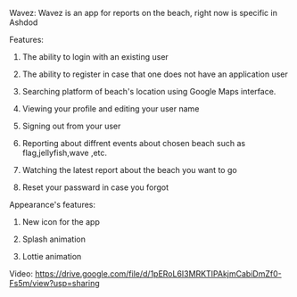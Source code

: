 Wavez:
Wavez is an app for reports on the beach, right now is specific in Ashdod

Features:
1. The ability to login with an existing user

2. The ability to register in case that one does not have an application user

3. Searching platform of beach's location using Google Maps interface.

4. Viewing your profile and editing your user name

5. Signing out from your user

6. Reporting about diffrent events about chosen beach such as flag,jellyfish,wave ,etc.

7. Watching the latest report about the beach you want to go

8. Reset your passward in case you forgot

Appearance's features:

1. New icon for the app

2. Splash animation 

3. Lottie animation


Video:
https://drive.google.com/file/d/1pERoL6I3MRKTIPAkjmCabiDmZf0-Fs5m/view?usp=sharing
